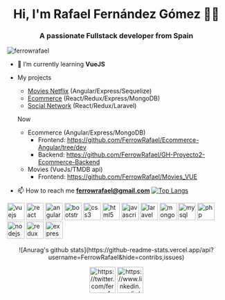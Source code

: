 <h1 align="center">Hi, I'm Rafael Fernández Gómez 👨‍💻</h1>
<h3 align="center">A passionate Fullstack developer from Spain</h3>

<p align="left"> <img src="https://komarev.com/ghpvc/?username=ferrowrafael" alt="ferrowrafael" /> </p>

- 🌱 I’m currently learning **VueJS**

- My projects
  * <a href="https://github.com/danielvazquezguerra/geekshubs-frontend-p6/tree/dev">Movies Netflix</a> (Angular/Express/Sequelize)
  * <a href="https://github.com/FerrowRafael/GH-Proyecto2-Ecommerce-Frontend">Ecommerce</a> (React/Redux/Express/MongoDB)
  * <a href="https://github.com/FerrowRafael/GH-Proyecto3-RedSocial-Frontend">Social Network</a> (React/Redux/Laravel)

  
  Now
  * Ecommerce (Angular/Express/MongoDB)
     * Frontend: https://github.com/FerrowRafael/Ecommerce-Angular/tree/dev
     * Backend: https://github.com/FerrowRafael/GH-Proyecto2-Ecommerce-Backend
  * Movies (VueJs/TMDB api)
     * Frontend: https://github.com/FerrowRafael/Movies_VUE
    
- 📫 How to reach me **ferrowrafael@gmail.com**
[![Top Langs](https://github-readme-stats.vercel.app/api/top-langs/?username=FerrowRafael&layout=compact)](https://github.com/anuraghazra/github-readme-stats)

<p align="left"><img src="https://devicons.github.io/devicon/devicon.git/icons/vuejs/vuejs-original-wordma
rk.svg" alt="vuejs" width="40" height="40"/> <img src="https://devicons.github.io/devicon/devicon.git/icons/react/react-original-wordmark.svg" alt="react" width="40" height="40"/> <img src="https://devicons.github.io/devicon/devicon.git/icons/angularjs/angularjs-original.svg" alt="angularjs" width="40" height="40"/> 
 <img src="https://devicons.github.io/devicon/devicon.git/icons/bootstrap/bootstrap-plain.svg" alt="bootstrap" width="40" height="40"/> 
 <img src="https://devicons.github.io/devicon/devicon.git/icons/css3/css3-original-wordmark.svg" alt="css3" width="40" height="40"/> 
 <img src="https://devicons.github.io/devicon/devicon.git/icons/html5/html5-original-wordmark.svg" alt="html5" width="40" height="40"/> 
 <img src="https://devicons.github.io/devicon/devicon.git/icons/javascript/javascript-original.svg" alt="javascript" width="40" height="40"/>
 <img src="https://devicons.github.io/devicon/devicon.git/icons/laravel/laravel-plain-wordmark.svg" alt="laravel" width="40" height="40"/> 
 <img src="https://devicons.github.io/devicon/devicon.git/icons/mongodb/mongodb-original-wordmark.svg" alt="mongodb" width="40" height="40"/>
 <img src="https://devicons.github.io/devicon/devicon.git/icons/mysql/mysql-original-wordmark.svg" alt="mysql" width="40" height="40"/> 
 <img src="https://devicons.github.io/devicon/devicon.git/icons/php/php-original.svg" alt="php" width="40" height="40"/> 
 <img src="https://devicons.github.io/devicon/devicon.git/icons/nodejs/nodejs-original-wordmark.svg" alt="nodejs" width="40" height="40"/> 
 <img src="https://devicons.github.io/devicon/devicon.git/icons/redux/redux-original.svg" alt="redux" width="40" height="40"/> 
 <img src="https://devicons.github.io/devicon/devicon.git/icons/express/express-original-wordmark.svg" alt="express" width="40" height="40"/></p><p align="center"> 
![Anurag's github stats](https://github-readme-stats.vercel.app/api?username=FerrowRafael&hide=contribs,issues)

<p align="center">
<a href="https://twitter.com/ferrowrafael" target="blank"><img align="center" src="https://cdn.jsdelivr.net/npm/simple-icons@3.0.1/icons/twitter.svg" alt="https://twitter.com/ferrowrafael" height="60" width="60" /></a>
<a href="https://www.linkedin.com/in/rafael-fernandez-gomez-/" target="blank"><img align="center" src="https://cdn.jsdelivr.net/npm/simple-icons@3.0.1/icons/linkedin.svg" alt="https://www.linkedin.com/in/rafael-fernandez-gomez-/" height="60" width="60" /></a>
</p>
